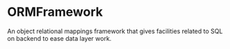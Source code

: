 # ORMFramework
An object relational mappings framework that gives facilities related to SQL on backend to ease data layer work.
